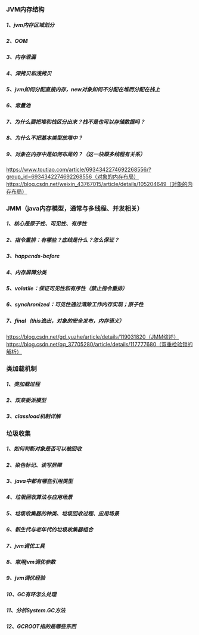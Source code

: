 ### JVM内存结构
##### 1、jvm内存区域划分
##### 2、OOM
##### 3、内存泄漏
##### 4、深拷贝和浅拷贝
##### 5、jvm如何分配直接内存，new对象如何不分配在堆而分配在栈上
##### 6、常量池
##### 7、为什么要把堆和栈区分出来？栈不是也可以存储数据吗？
##### 8、为什么不把基本类型放堆中？
##### 9、对象在内存中是如何布局的？（这一块跟多线程有关系）
https://www.toutiao.com/article/6934342274692268556/?group_id=6934342274692268556（对象的内存布局）
https://blog.csdn.net/weixin_43767015/article/details/105204649（对象的内存布局）




### JMM（java内存模型，通常与多线程、并发相关）
##### 1、核心是原子性、可见性、有序性
##### 2、指令重排：有哪些？底线是什么？怎么保证？
##### 3、happends-before
##### 4、内存屏障分类
##### 5、volatile：保证可见性和有序性（禁止指令重排）
##### 6、synchronized：可见性通过清除工作内存实现；原子性
##### 7、final（this逸出，对象的安全发布，内存语义）
https://blog.csdn.net/gd_yuzhe/article/details/119031820（JMM综述）
https://blog.csdn.net/qq_37705280/article/details/117777680（双重检验锁的解析）


### 类加载机制
##### 1、类加载过程
##### 2、双亲委派模型
##### 3、classload机制详解


### 垃圾收集
##### 1、如何判断对象是否可以被回收
##### 2、染色标记、读写屏障
##### 3、java中都有哪些引用类型
##### 4、垃圾回收算法与应用场景
##### 5、垃圾收集器的种类、垃圾回收过程、应用场景
##### 6、新生代与老年代的垃圾收集器组合
##### 7、jvm调优工具
##### 8、常用jvm调优参数
##### 9、jvm调优经验
##### 10、GC有环怎么处理
##### 11、分析System.GC方法
##### 12、GCROOT指的是哪些东西





